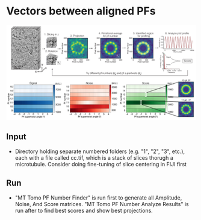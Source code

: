 # Vectors between aligned PFs

![MT Tomography Schematic](./MT_Tomo_Schematic.jpg "MT Tomography Schematic")

## Input

- Directory holding separate numbered folders (e.g. "1", "2", "3", etc.), each with a file called cc.tif, which is a stack of slices thorugh a microtubule. Consider doing fine-tuning of slice centering in FIJI first

## Run

- "MT Tomo PF Number Finder" is run first to generate all Amplitude, Noise, And Score matrices. "MT Tomo PF Number Analyze Results" is run after to find best scores and show best projections.